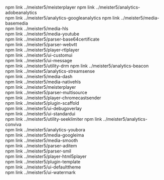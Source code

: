 npm link ../meister5/meisterplayer
npm link ../meister5/analytics-adobeanalytics  
npm link ../meister5/analytics-googleanalytics 
npm link ../meister5/media-basemedia           
npm link ../meister5/media-hls                 
npm link ../meister5/media-youtube             
npm link ../meister5/parser-base64certificate  
npm link ../meister5/parser-webvtt             
npm link ../meister5/player-rtlplayer          
npm link ../meister5/ui-customui               
npm link ../meister5/ui-message                
npm link ../meister5/utility-drm
npm link ../meister5/analytics-beacon          
npm link ../meister5/analytics-streamsense     
npm link ../meister5/media-dash                
npm link ../meister5/media-nativehls           
npm link ../meister5/meisterplayer             
npm link ../meister5/parser-multisource        
npm link ../meister5/player-chromecastsender   
npm link ../meister5/plugin-scaffold           
npm link ../meister5/ui-debugoverlay           
npm link ../meister5/ui-standardui             
npm link ../meister5/utility-seeklimiter
npm link ../meister5/analytics-conviva         
npm link ../meister5/analytics-youbora         
npm link ../meister5/media-googleima           
npm link ../meister5/media-smooth              
npm link ../meister5/parser-aditem             
npm link ../meister5/parser-smil               
npm link ../meister5/player-html5player        
npm link ../meister5/plugin-template           
npm link ../meister5/ui-defaulttheme           
npm link ../meister5/ui-watermark